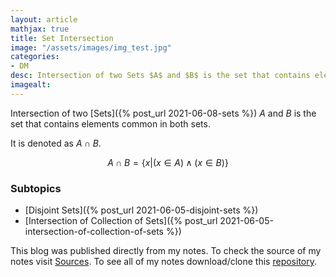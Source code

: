 ```yaml
---
layout: article
mathjax: true
title: Set Intersection
image: "/assets/images/img_test.jpg"
categories:
- DM
desc: Intersection of two Sets $A$ and $B$ is the set that contains elements common in both sets. 
imagealt: 
---
```


Intersection of two [Sets]({% post_url 2021-06-08-sets %}) $A$ and $B$ is the set that contains elements common in both sets.

































































































































































































































































































































































It is denoted as $A \cap B$.


































































































































































































































































































































































$$A \cap B = \{ x | (x \in A) \wedge (x \in B)\}$$


































































































































































































































































































































































### Subtopics
- [Disjoint Sets]({% post_url 2021-06-05-disjoint-sets %})
- [Intersection of Collection of Sets]({% post_url 2021-06-05-intersection-of-collection-of-sets %})

This blog was published directly from my notes.
To check the source of my notes visit [Sources](sources.html).
To see all of my notes download/clone this [repository](https://github.com/bovem/CS).